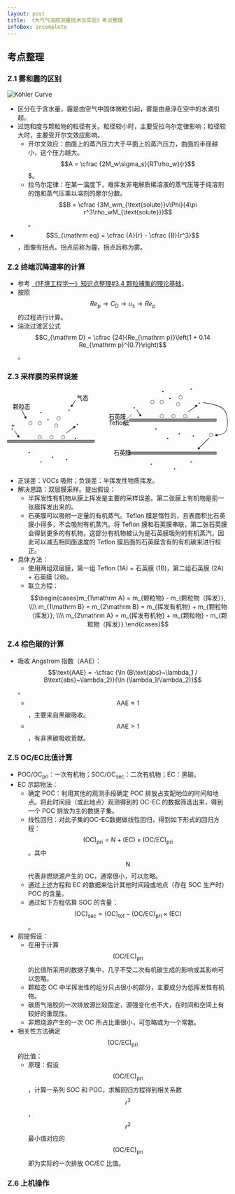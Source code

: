 ```yaml
---
layout: post
title: 《大气气溶胶测量技术与实验》考点整理
infoBox: incomplete
---
```

## 考点整理
### Z.1 雾和霾的区别
![Köhler Curve](https://i.imgur.com/V6MOi7F.png)

- 区分在于含水量，霾是由空气中固体微粒引起，雾是由悬浮在空中的水滴引起。
- 过饱和度与颗粒物的粒径有关。粒径较小时，主要受拉乌尔定律影响；粒径较大时，主要受开尔文效应影响。
  - 开尔文效应：曲面上的蒸汽压力大于平面上的蒸汽压力，曲面的半径越小，这个压力越大。$$A = \cfrac {2M_w\sigma_s}{RT\rho_w}{r}$$$。
  - 拉乌尔定律：在某一温度下，难挥发非电解质稀溶液的蒸气压等于纯溶剂的饱和蒸气压乘以溶剂的摩尔分数。$$B = \cfrac {3M_wm_{\text{solute}}v\Phi}{4\pi r^3\rho_wM_{\text{solute}}}$$。
- $$S_{\mathrm eq} = \cfrac {A}{r} - \cfrac {B}{r^3}$$，图像有拐点。拐点前称为霾，拐点后称为雾。

### Z.2 终端沉降速率的计算
- 参考 [《环境工程学一》知识点整理#3.4 颗粒捕集的理论基础](/Environmental-Engineering-I-Notes/#34-%E9%A2%97%E7%B2%92%E6%8D%95%E9%9B%86%E7%9A%84%E7%90%86%E8%AE%BA%E5%9F%BA%E7%A1%80)。
- 按照 $$Re_{\mathrm p} \rightarrow C_{\mathrm D} \rightarrow u_{\mathrm s} \rightarrow Re_{\mathrm p}$$ 的过程进行计算。
- 湍流过渡区公式 $$C_{\mathrm D} = \cfrac {24}{Re_{\mathrm p}}\left(1 + 0.14 Re_{\mathrm p}^{0.7}\right)$$。

### Z.3 采样膜的采样误差
<svg viewBox="0 0 532.5 196.3" class="svgImage" data-alt="采样膜的采样误差">
<style type="text/css">
	.st0{fill:none;stroke:#000000;stroke-width:0.72;}
	.st1{fill:#969696;stroke:#000000;stroke-width:0.72;}
</style>
<circle class="st0" cx="78.4" cy="118" r="4.2"/>
<circle class="st0" cx="55.7" cy="83.9" r="4.2"/>
<circle class="st0" cx="118.1" cy="89.7" r="4.2"/>
<circle class="st0" cx="123.8" cy="72.7" r="4.2"/>
<circle class="st0" cx="135.1" cy="118" r="4.2"/>
<circle class="st0" cx="106.7" cy="118" r="4.2"/>
<circle class="st0" cx="78.4" cy="83.9" r="4.2"/>
<circle class="st0" cx="373.3" cy="67" r="4.2"/>
<circle class="st0" cx="350.6" cy="32.9" r="4.2"/>
<circle class="st0" cx="413" cy="38.7" r="4.2"/>
<circle class="st0" cx="418.6" cy="21.7" r="4.2"/>
<circle class="st0" cx="430" cy="67" r="4.2"/>
<circle class="st0" cx="401.6" cy="67" r="4.2"/>
<circle class="st0" cx="373.3" cy="32.9" r="4.2"/>
<circle class="st0" cx="492.2" cy="112.4" r="4.2"/>
<circle cx="81.4" cy="58.6" r="1.4"/>
<circle cx="98.3" cy="75.5" r="1.4"/>
<circle cx="149.3" cy="52.8" r="1.4"/>
<circle cx="109.6" cy="166.3" r="1.4"/>
<circle cx="143.5" cy="171.8" r="1.4"/>
<circle cx="81.4" cy="177.5" r="1.4"/>
<circle cx="52.9" cy="154.9" r="1.4"/>
<circle cx="169.1" cy="86.9" r="1.4"/>
<circle cx="376.2" cy="7.6" r="1.4"/>
<circle cx="393.2" cy="24.5" r="1.4"/>
<circle cx="444.2" cy="1.8" r="1.4"/>
<circle cx="461.2" cy="69.8" r="1.4"/>
<circle cx="463.9" cy="35.9" r="1.4"/>
<circle cx="415.7" cy="109.7" r="1.4"/>
<circle cx="449.6" cy="115.3" r="1.4"/>
<circle cx="387.5" cy="120.8" r="1.4"/>
<circle cx="359" cy="98.3" r="1.4"/>
<circle cx="404.4" cy="194.5" r="1.4"/>
<circle cx="444.2" cy="177.5" r="1.4"/>
<circle cx="347.8" cy="183.1" r="1.4"/>
<circle cx="11.8" cy="98.2" r="1.4"/>
<circle cx="164.9" cy="120.8" r="1.4"/>
<circle cx="306.6" cy="47.2" r="1.4"/>
<rect x="0.4" y="125" class="st1" width="209.9" height="5.8"/>
<rect x="295.2" y="74" class="st1" width="209.9" height="5.8"/>
<rect x="295.2" y="153.5" class="st1" width="209.9" height="5.8"/>
<path d="M161.9,97.1l3-6l-6.6,1.2L161.9,97.1z M142.4,108.5l18.8-14l-0.6-0.8l-18.8,14.1L142.4,108.5z"/>
<path d="M28,112.7l0.8,6.7l-5.8-3.3L28,112.7z M17.9,102.2l8.5,12.8l-0.8,0.6l-8.5-12.8L17.9,102.2z"/>
<path d="M456.7,46.1l3-6l-6.6,1.2L456.7,46.1z M437.3,57.5l18.7-14l-0.6-0.8l-18.7,14L437.3,57.5z"/>
<path d="M322.8,61.7l0.8,6.7l-5.8-3.3L322.8,61.7z M312.8,51.2l8.5,12.8l-0.8,0.6L312,51.8L312.8,51.2z"/>
<path d="M507.6,116l-6.3-2.2l5.6-3.7L507.6,116z M473,33.8l7.8,1.3l3.8,0.7l3.8,0.7l3.7,0.7l3.7,0.8l3.6,0.9l3.4,0.9l3.3,1l3.2,1.1
	l1.5,0.6l1.5,0.6l1.4,0.7l1.4,0.7l1.3,0.7l1.3,0.8l1.2,0.8l1.2,0.9l1.1,0.9l1.1,0.9l1,1l0.9,1l0.9,1.1L526,54l0.8,1.3l0.7,1.4
	l0.7,1.4l0.6,1.5l0.5,1.5l0.5,1.6l0.5,1.6l0.4,1.7l0.4,1.7l0.3,1.7l0.5,3.5l0.3,3.6l0.2,3.6v3.5l-0.1,3.4l-0.1,1.6l-0.1,1.6
	l-0.2,1.6l-0.2,1.5l-0.2,1.4l-0.3,1.4l-0.3,1.3l-0.3,1.2l-0.3,1.1l-0.3,1l-0.4,1l-0.4,0.9l-0.5,0.9l-0.5,0.8l-0.6,0.8l-0.6,0.7
	l-1.4,1.3l-1.5,1.2l-1.7,1l-1.8,0.9l-1.9,0.8l-2,0.6l-2.1,0.6l-2.1,0.5l-2.2,0.4l-2.2,0.4l-1.9,0.3l-0.1-1l1.9-0.3l2.2-0.3l2.2-0.4
	l2.1-0.5l2-0.5l1.9-0.6l1.8-0.7l1.7-0.8l1.6-1l1.4-1.1l1.3-1.3l0.6-0.7l0.6-0.7l0.5-0.8l0.4-0.8l0.4-0.9l0.4-0.9l0.3-1l0.3-1.1
	l0.3-1.2l0.3-1.3l0.2-1.3l0.2-1.4l0.2-1.5l0.2-1.5l0.1-1.6l0.1-1.6l0.1-3.3v-3.5l-0.2-3.5l-0.3-3.5l-0.5-3.5l-0.3-1.7l-0.4-1.7
	l-0.4-1.6l-0.5-1.6l-0.5-1.6l-0.5-1.5l-0.6-1.4l-0.6-1.4l-0.7-1.3l-0.7-1.2l-0.8-1.1l-0.9-1.1l-0.9-1l-1-1l-1-0.9l-1.1-0.9l-1.2-0.8
	l-1.2-0.8l-1.3-0.8l-1.3-0.7l-1.4-0.7l-1.4-0.7l-1.5-0.6l-1.5-0.6l-3.1-1.1l-3.3-1l-3.4-0.9l-3.5-0.9l-3.6-0.8l-3.7-0.7l-3.8-0.7
	l-3.8-0.7l-7.8-1.3L473,33.8z"/>
<path d="M461.8,141.5l-2.1,6.4l6.4-2.1L461.8,141.5z M487.7,119.1L462.9,144l0.7,0.7l24.8-24.9L487.7,119.1z"/>
<path d="M45.7,67.3V74l-5.4-4L45.7,67.3z M34.9,51.1L44,69.3l-1,0.5l-9-18.2L34.9,51.1z"/>
<path d="M154.3,39.1l-0.8,6.7l5.8-3.3L154.3,39.1z M164.5,28.4l-8.6,12.9l0.8,0.6l8.6-12.9L164.5,28.4z"/>
<g>
	<text transform="matrix(1 0 0 1 167.7597 28.4006)">气态</text>
	<text transform="matrix(1 0 0 1 13.1997 50.1006)">颗粒态</text>
	<text transform="matrix(1 0 0 1 9.0478 93.6708)">+</text>
	<text transform="matrix(1 0 0 1 244.8925 74.0331)"><tspan x="0" y="0">石英膜／</tspan><tspan x="0.5" y="14.4">Teflon </tspan><tspan x="35.5" y="14.4">膜</tspan></text>
	<text transform="matrix(1 0 0 1 256.8923 160.673)">石英膜</text>
</g>
</svg>

- 正误差：VOCs 吸附；负误差：半挥发性物质挥发。
- 解决思路：双层膜采样。提出假设：
  - 半挥发性有机物从膜上挥发是主要的采样误差。第二张膜上有机物是前一张膜挥发出来的。
  - 石英膜可以吸附一定量的有机蒸气。Teflon 膜是惰性的，且表面积比石英膜小得多，不会吸附有机蒸汽。将 Teflon 膜和石英膜串联，第二张石英膜会得到更多的有机物，这部分有机物被认为是石英膜吸附的有机蒸汽，因此可以减去相同面速度的 Teflon 膜后面的石英膜含有的有机碳来进行校正。
- 具体方法：
  - 使用两组双层膜，第一组 Teflon (1A) + 石英膜 (1B)，第二组石英膜 (2A) + 石英膜 (2B)。
  - 联立方程：$$\begin{cases}m_{1\mathrm A} = m_{颗粒物} - m_{颗粒物（挥发）}, \\\\ m_{1\mathrm B} = m_{2\mathrm B} = m_{挥发有机物} + m_{颗粒物（挥发）}, \\\\ m_{2\mathrm A} = m_{挥发有机物} + m_{颗粒物} - m_{颗粒物（挥发）}.\end{cases}$$

### Z.4 棕色碳的计算
- 吸收 Angstrom 指数（AAE）：$$\text{AAE} = -\cfrac {\ln (B\text{abs}~\lambda_1 / B\text{abs}~\lambda_2)}{\ln (\lambda_1/\lambda_2)}$$。
  - $$\text{AAE} \approx 1$$，主要来自黑碳吸收。
  - $$\text{AAE} > 1$$，有非黑碳吸收贡献。

### Z.5 OC/EC比值计算
- POC/OC<sub>pri</sub>：一次有机物；SOC/OC<sub>sec</sub>：二次有机物；EC：黑碳。
- EC 示踪物法：
  - 确定 POC：利用其他的观测手段确定 POC 排放占支配地位的时间和地点。将此时间段（或此地点）观测得到的 OC-EC 的数据筛选出来，得到一个 POC 排放为主的数据子集。
  - 线性回归：对此子集的OC-EC数据做线性回归，得到如下形式的回归方程：$$\mathrm{(OC)_{pri} = N + (EC) \times (OC/EC)_{pri}}$$。其中 $$\mathrm N$$ 代表非燃烧源产生的 OC，通常很小，可以忽略。
  - 通过上述方程和 EC 的数据来估计其他时间段或地点（存在 SOC 生产时）POC 的含量。
  - 通过如下方程估算 SOC 的含量：$$\mathrm{(OC)_{sec} = (OC)_{tot} - (OC/EC)_{pri} \times (EC)}$$。
- 前提假设：
  - 在用于计算 $$\mathrm{(OC/EC)_{pri}}$$ 的比值所采用的数据子集中，几乎不受二次有机碳生成的影响或其影响可以忽略。
  - 颗粒态 OC 中半挥发性的组分只占很小的部分，主要成分为低挥发性有机物。
  - 碳质气溶胶的一次排放源比较固定，源强变化也不大，在时间和空间上有较好的重现性。
  - 非燃烧源产生的一次 OC 所占比重很小，可忽略或为一个常数。
- 相关性方法确定 $$\mathrm{(OC/EC)_{pri}}$$ 的比值：
  - 原理：假设 $$\mathrm{(OC/EC)_{pri}}$$，计算一系列 SOC 和 POC，求解回归方程得到相关系数 $$r^2$$，$$r^2$$ 最小值对应的 $$\mathrm{(OC/EC)_{pri}}$$ 即为实际的一次排放 OC/EC 比值。

### Z.6 上机操作